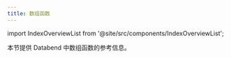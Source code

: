 ```yaml
---
title: 数组函数
---
```


import IndexOverviewList from '@site/src/components/IndexOverviewList';

本节提供 Databend 中数组函数的参考信息。

<IndexOverviewList />
